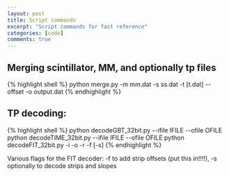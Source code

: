 ```yaml
---
layout: post
title: Script commands
excerpt: "Script commands for fast reference"
categories: [code]
comments: true
---
```


## Merging scintillator, MM, and optionally tp files

{% highlight shell %}
python merge.py -m mm.dat -s ss.dat -t [t.dat] --offset -o output.dat
{% endhighlight %}

## TP decoding:

{% highlight shell %}
python decodeGBT_32bit.py --ifile IFILE --ofile OFILE
python decodeTIME_32bit.py --ifile IFILE --ofile OFILE
python decodeFIT_32bit.py -i <inputfile> -o <outputfile> -r <run> -f [-s]
{% endhighlight %}

Various flags for the FIT decoder: -f to add strip offsets (put this in!!!!), -s optionally to decode strips and slopes

